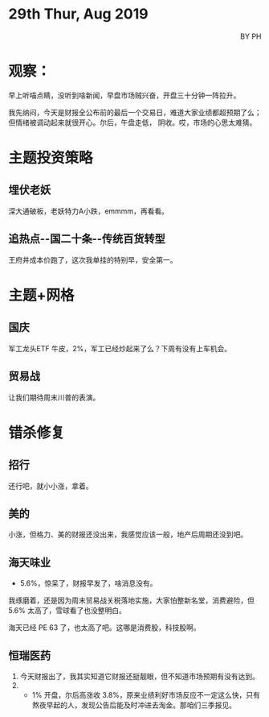 # 29th Thur, Aug 2019 
<p align = 'right'>BY PH </p>

# 观察：
早上听喵点睛，没听到啥新闻，早盘市场贼兴奋，开盘三十分钟一阵拉升。

我先纳闷，今天是财报全公布前的最后一个交易日，难道大家业绩都超预期了么；但情绪被调动起来就很开心。尔后，午盘走低， 阴收。哎，市场的心思太难猜。

# 主题投资策略
## 埋伏老妖
深大通破板，老妖特力A小跌，emmmm，再看看。

## 追热点--国二十条--传统百货转型
王府井成本价跑了，这次我单挂的特别早，安全第一。

# 主题+网格
## 国庆
军工龙头ETF 牛皮，2%，军工已经炒起来了么？下周有没有上车机会。
## 贸易战
让我们期待周末川普的表演。


# 错杀修复
## 招行
还行吧，就小小涨，拿着。
## 美的
小涨，但格力、美的财报还没出来，我感觉应该一般，地产后周期还没到吧。
## 海天味业
+ 5.6%，惊呆了，财报早发了，啥消息没有。

我琢磨着，还是因为周末贸易战关税落地实施，大家怕整新名堂，消费避险，但5.6% 太高了，雪球看了也没整明白。 

海天已经 PE 63 了，也太高了吧。这哪是消费股，科技股啊。
## 恒瑞医药
1. 今天财报出了，我其实知道它财报还挺靓眼，但不知道市场预期有没有达到。
2. + 1% 开盘，尔后高涨收 3.8%，原来业绩利好市场反应不一定这么快，只有熬夜早起的人，发现公告后能及时冲进去淘金。那咱们三季报见。
